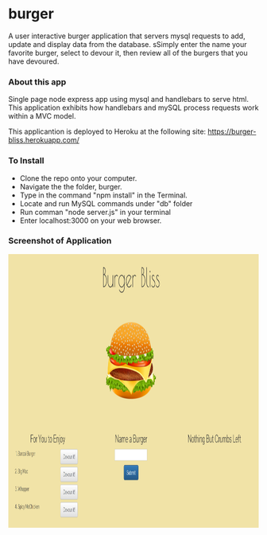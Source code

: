 # burger
A user interactive burger application that servers mysql requests to add,  update and display data from the database. sSimply enter the name your favorite burger, select to devour it, then review all of the burgers that you have devoured.


### About this app
Single page node express app using mysql and handlebars to serve html. This application exhibits how handlebars and mySQL process requests work within a MVC model.

This applicantion is deployed to Heroku at the following site: https://burger-bliss.herokuapp.com/

### To Install
* Clone the repo onto your computer. 
* Navigate the the folder, burger. 
* Type in the command "npm install" in the Terminal. 
* Locate and run MySQL commands under "db" folder
* Run comman "node server.js" in your terminal
* Enter localhost:3000 on your web browser.

### Screenshot of Application
<img class="auth-image" src="./public/assets/images/burgerbliss.png" alt="Hamburger" height="550" width="880">